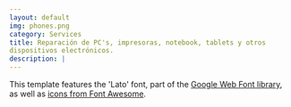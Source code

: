 ```yaml
---
layout: default
img: phones.png
category: Services
title: Reparación de PC's, impresoras, notebook, tablets y otros
dispositivos electrónicos.
description: |
---
```

This template features the 'Lato' font, part of the [Google Web Font library](http://www.google.com/fonts), as well as [icons from Font Awesome](http://fontawesome.io).
